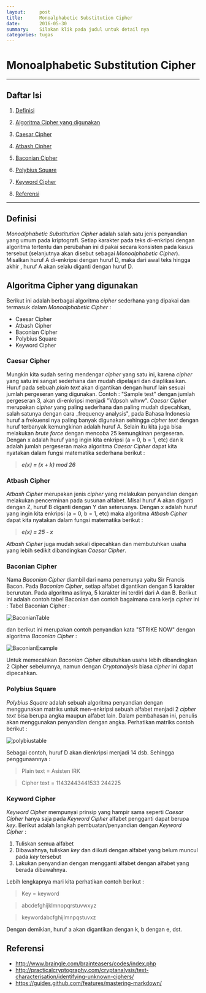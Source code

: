```yaml
---
layout:     post
title:      Monoalphabetic Substitution Cipher
date:       2016-05-30
summary:    Silakan klik pada judul untuk detail nya
categories: tugas
---
```


# Monoalphabetic Substitution Cipher

---

## Daftar Isi

1. [Definisi](#definisi)
2. [Algoritma Cipher yang digunakan](#algoritma-cipher-yang-digunakan)

  1. [Caesar Cipher](#caesar-cipher)
  2. [Atbash Cipher](#atbash-cipher)
  3. [Baconian Cipher](#baconian-cipher)
  4. [Polybius Square](#polybius-square)
  5. [Keyword Cipher](#keyword-cipher)
  
3. [Referensi](#referensi)

---

## Definisi

_Monoalphabetic Substitution Cipher_ adalah salah satu jenis penyandian yang umum pada kriptografi.
Setiap karakter pada teks di-enkripsi dengan algoritma tertentu dan perubahan ini dipakai 
secara konsisten pada kasus tersebut (selanjutnya akan disebut sebagai _Monoalphabetic Cipher_). Misalkan huruf A di-enkripsi dengan huruf D, maka dari awal
teks hingga akhir , huruf A akan selalu diganti dengan huruf D.

## Algoritma Cipher yang digunakan

Berikut ini adalah berbagai algoritma _cipher_ sederhana yang dipakai dan termasuk dalam 
_Monoalphabetic Cipher_ :

* Caesar Cipher
* Atbash Cipher
* Baconian Cipher
* Polybius Square
* Keyword Cipher

### Caesar Cipher

Mungkin kita sudah sering mendengar _cipher_ yang satu ini, karena _cipher_ yang satu ini sangat sederhana
dan mudah dipelajari dan diaplikasikan. Huruf pada sebuah _plain text_ akan digantikan dengan huruf lain sesuai jumlah 
pergeseran yang digunakan. Contoh : "Sample test" dengan jumlah pergeseran 3, akan di-enkripsi menjadi "Vdpsoh whvw".
_Caesar Cipher_ merupakan _cipher_ yang paling sederhana dan paling mudah dipecahkan, salah satunya dengan cara _frequency analysis", pada 
Bahasa Indonesia huruf a frekuensi nya paling banyak digunakan sehingga _cipher text_ dengan huruf terbanyak kemungkinan adalah huruf A.
Selain itu kita juga bisa melakukan _brute force_ dengan mencoba 25 kemungkinan pergeseran.
Dengan x adalah huruf yang ingin kita enkripsi (a = 0, b = 1, etc) dan k adalah jumlah pergeseran maka algoritma _Caesar Cipher_ 
dapat kita nyatakan dalam fungsi matematika sederhana berikut :

> _**e(x) = (x + k) mod 26**_

### Atbash Cipher

_Atbash Cipher_ merupakan jenis _cipher_ yang melakukan penyandian dengan melakukan pencerminan pada susunan alfabet. Misal huruf A akan diganti dengan Z,
huruf B diganti dengan Y dan seterusnya. Dengan x adalah huruf yang ingin kita enkripsi (a = 0, b = 1, etc) maka algoritma _Atbash Cipher_ dapat kita
nyatakan dalam fungsi matematika berikut :

> _**e(x) = 25 - x**_

_Atbash Cipher_ juga mudah sekali dipecahkan dan membutuhkan usaha yang lebih sedikit dibandingkan _Caesar Cipher_.

### Baconian Cipher

Nama _Baconian Cipher_ diambil dari nama penemunya yaitu Sir Francis Bacon. Pada _Baconian Cipher_, setiap alfabet digantikan dengan 5 karakter berurutan.
Pada algoritma aslinya, 5 karakter ini terdiri dari A dan B. Berikut ini adalah contoh tabel Baconian dan contoh bagaimana cara kerja _cipher_ ini :
Tabel Baconian Cipher :

![BaconianTable](https://github.com/varian97/assets/blob/master/images/baconian_table.PNG)

dan berikut ini merupakan contoh penyandian kata "STRIKE NOW" dengan algoritma _Baconian Cipher_ :

![BaconianExample](https://github.com/varian97/assets/blob/master/images/baconian_example.PNG)

Untuk memecahkan _Baconian Cipher_ dibutuhkan usaha lebih dibandingkan 2 Cipher sebelumnya, namun dengan _Cryptanalysis_ biasa _cipher_ ini dapat dipecahkan.

### Polybius Square

_Polybius Square_ adalah sebuah algoritma penyandian dengan menggunakan matriks untuk men-enkripsi sebuah alfabet menjadi 2 _cipher text_ bisa berupa angka maupun
alfabet lain. Dalam pembahasan ini, penulis akan menggunakan penyandian dengan angka.
Perhatikan matriks contoh berikut :

![polybiustable](https://github.com/varian97/assets/blob/master/images/Polybius_table.PNG)

Sebagai contoh, huruf D akan dienkripsi menjadi 14 dsb. Sehingga penggunaannya :

> Plain text  = Asisten IRK

> Cipher text = 11432443441533 244225

### Keyword Cipher

_Keyword Cipher_ mempunyai prinsip yang hampir sama seperti _Caesar Cipher_ hanya saja pada _Keyword Cipher_ alfabet pengganti dapat berupa _key_.
Berikut adalah langkah pembuatan/penyandian dengan _Keyword Cipher_ :

1. Tuliskan semua alfabet
2. Dibawahnya, tuliskan _key_ dan diikuti dengan alfabet yang belum muncul pada _key_ tersebut
3. Lakukan penyandian dengan mengganti alfabet dengan alfabet yang berada dibawahnya.

Lebih lengkapnya mari kita perhatikan contoh berikut :

> Key = keyword

> abcdefghijklmnopqrstuvwxyz

> keywordabcfghijlmnpqstuvxz

Dengan demikian, huruf a akan digantikan dengan k, b dengan e, dst.

## Referensi

* http://www.braingle.com/brainteasers/codes/index.php
* http://practicalcryptography.com/cryptanalysis/text-characterisation/identifying-unknown-ciphers/
* https://guides.github.com/features/mastering-markdown/
